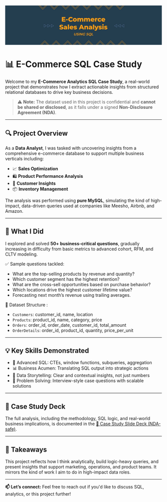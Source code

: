 ![My Awesome Banner](banner.jpeg)

# 📊 E-Commerce SQL Case Study

Welcome to my **E-Commerce Analytics SQL Case Study**, a real-world project that demonstrates how I extract actionable insights from structured relational databases to drive key business decisions.

> ⚠️ **Note:** The dataset used in this project is confidential and **cannot be shared or disclosed**, as it falls under a signed **Non-Disclosure Agreement (NDA)**.

---

## 🔍 Project Overview

As a **Data Analyst**, I was tasked with uncovering insights from a comprehensive e-commerce database to support multiple business verticals including:

* 📈 **Sales Optimization**
* 🛍️ **Product Performance Analysis**
* 🤝 **Customer Insights**
* 📦 **Inventory Management**

The analysis was performed using **pure MySQL**, simulating the kind of high-impact, data-driven queries used at companies like Meesho, Airbnb, and Amazon.

---

## 🧠 What I Did

I explored and solved **50+ business-critical questions**, gradually increasing in difficulty from basic metrics to advanced cohort, RFM, and CLTV modeling.

✅ Sample questions tackled:

* What are the top-selling products by revenue and quantity?
* Which customer segment has the highest retention?
* What are the cross-sell opportunities based on purchase behavior?
* Which locations drive the highest customer lifetime value?
* Forecasting next month’s revenue using trailing averages.

📂 Dataset Structure :

* `Customers`: customer\_id, name, location
* `Products`: product\_id, name, category, price
* `Orders`: order\_id, order\_date, customer\_id, total\_amount
* `OrderDetails`: order\_id, product\_id, quantity, price\_per\_unit

---

## 💡 Key Skills Demonstrated

* 🧮 Advanced SQL: CTEs, window functions, subqueries, aggregation
* 📊 Business Acumen: Translating SQL output into strategic actions
* 📌 Data Storytelling: Clear and contextual insights, not just numbers
* 🧠 Problem Solving: Interview-style case questions with scalable solutions

---

## 📎 Case Study Deck

The full analysis, including the methodology, SQL logic, and real-world business implications, is documented in the [📁 Case Study Slide Deck (NDA-safe)](./CaseStudy_Deck.pdf).

---

## 🚀 Takeaways

This project reflects how I think analytically, build logic-heavy queries, and present insights that support marketing, operations, and product teams. It mirrors the kind of work I aim to do in high-impact data roles.

---

**📫 Let’s connect:**
Feel free to reach out if you'd like to discuss SQL, analytics, or this project further!

